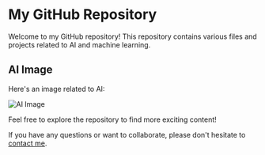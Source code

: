 # My GitHub Repository

Welcome to my GitHub repository! This repository contains various files and projects related to AI and machine learning.

## AI Image

Here's an image related to AI:

![AI Image]([https://github.com/yourusername/yourrepository/raw/main/ai.jpg](https://github.com/arzzahid66/Audio-or-text-to-imgage-Generation-/blob/b438af325f1598c644cdde7590734085c3541250/2nd%20pic.PNG))

Feel free to explore the repository to find more exciting content!

If you have any questions or want to collaborate, please don't hesitate to [contact me](arailearn66@gmail.com).
